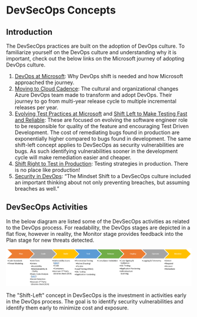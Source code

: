 # DevSecOps Concepts

## Introduction

The DevSecOps practices are built on the adoption of DevOps culture. To familiarize yourself on the DevOps culture and understanding why it is important, check out the below links on the Microsoft journey of adopting DevOps culture.

1) [DevOps at Microsoft](https://docs.microsoft.com/en-us/azure/devops/learn/devops-at-microsoft/): Why DevOps shift is needed and how Microsoft approached the journey.
1) [Moving to Cloud Cadence](https://docs.microsoft.com/en-us/azure/devops/learn/devops-at-microsoft/moving-cloud-cadence): The cultural and organizational changes Azure DevOps team made to transform and adopt DevOps. Their journey to go from multi-year release cycle to multiple incremental releases per year.
1) [Evolving Test Practices at Microsoft](https://docs.microsoft.com/en-us/azure/devops/learn/devops-at-microsoft/evolving-test-practices-microsoft) and [Shift Left to Make Testing Fast and Reliable](https://docs.microsoft.com/en-us/azure/devops/learn/devops-at-microsoft/shift-left-make-testing-fast-reliable): These are focused on evolving the software engineer role to be responsible for quality of the feature and encouraging Test Driven Development. The cost of remediating bugs found in production are exponentially higher compared to bugs found in development. The same shift-left concept applies to DevSecOps as security vulnerabilities are bugs. As such identifying vulnerabilities sooner in the development cycle will make remediation easier and cheaper.
1) [Shift Right to Test in Production](https://docs.microsoft.com/en-us/azure/devops/learn/devops-at-microsoft/shift-right-test-production): Testing strategies in production. There is no place like production!
1) [Security in DevOps](https://docs.microsoft.com/en-us/azure/devops/learn/devops-at-microsoft/security-in-devops): “The Mindset Shift to a DevSecOps culture included an important thinking about not only preventing breaches, but assuming breaches as well.”

## DevSecOps Activities

In the below diagram are listed some of the DevSecOps activities as related to the DevOps process. For readability, the DevOps stages are depicted in a flat flow, however in reality, the Monitor stage provides feedback into the Plan stage for new threats detected.

![DevSecOps Activities](images/ss1.PNG)

The "Shift-Left" concept in DevSecOps is the investment in activities early in the DevOps process. The goal is to identify security vulnerabilities and identify them early to minimize cost and exposure.
